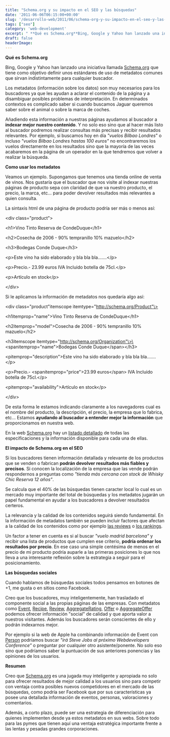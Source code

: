 ```yaml
---
title: "Schema.org y su impacto en el SEO y las búsquedas"
date: '2011-06-06T06:15:00+00:00'
slug: '/desarrollo-web/2011/06/schema-org-y-su-impacto-en-el-seo-y-las-busquedas'
tags: ["seo"]
category: 'web-development'
excerpt: " **Qué es Schema.org**Bing, Google y Yahoo han lanzado una iniciativa llamada [Schema.org]("
draft: false
headerImage:
---
```

 **Qué es Schema.org**

Bing, Google y Yahoo han lanzado una iniciativa llamada [Schema.org](http://static.squarespace.com/static/5303797ae4b0c6ad9e43f072/5303ce80e4b0400995a883d6/5303cf35e4b0400995a88b0c/1392758581676/?format=original) que tiene como objetivo definir unos estándares de uso de metadatos comunes que sirvan indistintamente para cualquier buscador.

Los metadatos (información sobre los datos) son muy necesarios para los buscadores ya que les ayudan a aclarar el contenido de la página y a disambiguar posibles problemas de interpretación. En determinados contextos es complicado saber si cuando buscamos Jaguar queremos saber sobre el animal o sobre la marca de coches.

Añadiendo esta información a nuestras páginas ayudamos al buscador a **indexar mejor nuestro contenido**. Y no solo eso sino que al hacer más listo al buscador podremos realizar consultas más precisas y recibir resultados relevantes. Por ejemplo, si buscamos hoy en día _"vuelos Bilbao Londres_" o incluso _"vuelos Bilbao Londres hastas 100 euros"_ no encontraremos los vuelos directamente en los resultados sino que la mayoría de las veces acabaremos en la página de un operador en la que tendremos que volver a realizar la búsqueda.

**Como usar los metadatos**

Veamos un ejemplo. Supongamos que tenemos una tienda online de venta de vinos. Nos gustaría que el buscador que nos visite al indexar nuestras páginas de producto sepa con claridad de que va nuestro producto, el precio, la marca, etc... para poder devolver resultados más relevantes a quien consulta.

La sintaxis html de una página de producto podría ser más o menos así:

\<div class="product"\>

 \<h1\>Vino Tinto Reserva de CondeDuque\</h1\>

 \<h2\>Cosecha de 2006 - 90% tempranillo 10% mazuelo\</h2\>

 \<h3\>Bodegas Conde Duque\</h3\>

 \<p\>Este vino ha sido elaborado y bla bla bla.......\</p\>

 \<p\>Precio.- 23.99 euros IVA Incluido botella de 75cl.\</p\>

 \<p\>Artículo en stock\</p\>

\</div\>

Si le aplicamos la información de metadatos nos quedaría algo así:

\<div class="product"itemscope itemtype="http://schema.org/Product"\>

 \<h1itemprop="name"\>Vino Tinto Reserva de CondeDuque\</h1\>

 \<h2itemprop="model"\>Cosecha de 2006 - 90% tempranillo 10% mazuelo\</h2\>

\<h3itemscope itemtype="http://schema.org/Organization"\>\<spanitemprop="name"\>Bodegas Conde Duque\</span\>\</h3\>

 \<pitemprop="description"\>Este vino ha sido elaborado y bla bla bla.......\</p\>

 \<p\>Precio.- \<spanitemprop="price"\>23.99 euros\</span\> IVA Incluido botella de 75cl.\</p\>

 \<pitemprop="availability"\>Artículo en stock\</p\>

\</div\>

De esta forma le estamos indicando claramente a los navegadores cual es el nombre del producto, la descripción, el precio, la empresa que lo fabrica, etc... Estamos **ayudando al buscador a entender mejor la información** que proporcionamos en nuestra web.

En la web [Schema.org](http://static.squarespace.com/static/5303797ae4b0c6ad9e43f072/5303ce80e4b0400995a883d6/5303cf35e4b0400995a88b0c/1392758581676/?format=original) hay un [listado detallado](http://schema.org/docs/full.html "full hierarchy description") de todas las especificaciones y la información disponible para cada una de ellas.

**El impacto de Schema.org en el SEO**

Si los buscadores tienen información detallada y relevante de los productos que se venden o fabrican **podrán devolver resultados más fiables y precisos**. Si conocen la localización de la empresa que las vende podrán respondernos a preguntas como _"tienda más cercana con stock de Whisky Chic Reserva 12 años"_.

Se calcula que el 40% de las búsquedas tienen caracter local lo cual es un mercado muy importante del total de búsquedas y los metadatos jugarán un papel fundamental en ayudar a los buscadores a devolver resultados certeros.

La relevancia y la calidad de los contenidos seguirá siendo fundamental. En la información de metadatos también se pueden incluir factores que afectan a la calidad de los contenidos como por ejemplo [las reviews](http://schema.org/Review) o [los rankings](http://schema.org/AggregateRating).

Un factor a tener en cuenta es si al buscar _"vuelo madrid barcelona"_ y recibir una lista de productos que cumplen ese criterio, **podría ordenar los resultados por precio**. En ese caso una simple centésima de menos en el precio de mi producto podría auparle a las primeras posiciones lo que nos lleva a una interesante reflexión sobre la estrategia a seguir para el posicionamiento.

**Las búsquedas sociales**

Cuando hablamos de búsquedas sociales todos pensamos en botones de +1, me gusta o en sitios como Facebook.

Creo que los buscadores, muy inteligentemente, han trasladado el componente social a las propias páginas de las empresas. Con metadatos como [Event](http://schema.org/Event), [Recipe](http://schema.org/Recipe), [Review](http://schema.org/Review), [AggregateRating](http://schema.org/AggregateRating), [Offer](http://schema.org/Offer) o [AggregateOffer](http://schema.org/AggregateOffer) podemos ofrecer información "social" de calidad y que aporta valor a nuestros visitantes. Además los buscadores serán conscientes de ello y podrán indexarnos mejor.

Por ejemplo si la web de Apple ha combinando información de Event con [Person](http://schema.org/Person) podríamos buscar _"irá Steve Jobs al próximo Webdevelopers Conference"_ o preguntar por cualquier otro asistente/ponente. No solo eso sino que podríamos saber la puntuación de sus anteriores ponencias y las opiniones de los usuarios.

**Resumen**

Creo que [Schema.org](http://static.squarespace.com/static/5303797ae4b0c6ad9e43f072/5303ce80e4b0400995a883d6/5303cf35e4b0400995a88b0c/1392758581676/?format=original) es una jugada muy inteligente y apropiada no solo para ofrecer resultados de mejor calidad a los usuarios sino para competir con ventaja contra posibles nuevos competidores en el mercado de las búsquedas, como podría ser Facebook que por sus características ya posee una detallada información de eventos, personas, valoraciones y comentarios.

Además, a corto plazo, puede ser una estrategia de diferenciación para quienes implementen desde ya estos metadatos en sus webs. Sobre todo para las pymes que tienen aquí una ventaja estratégica importante frente a las lentas y pesadas grandes corporaciones.
